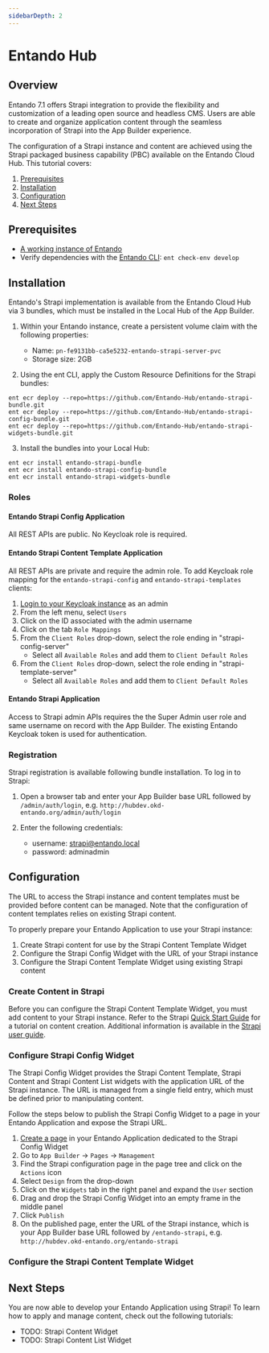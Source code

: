 ```yaml
---
sidebarDepth: 2
---
```


# Entando Hub
## Overview

Entando 7.1 offers Strapi integration to provide the flexibility and customization of a leading open source and headless CMS. Users are able to create and organize application content through the seamless incorporation of Strapi into the App Builder experience. 

The configuration of a Strapi instance and content are achieved using the Strapi packaged business capability (PBC) available on the Entando Cloud Hub. This tutorial covers:

1. [Prerequisites](#prerequisites)
2. [Installation](#installation)
3. [Configuration](#configuration)
4. [Next Steps](#next-steps)

## Prerequisites

- [A working instance of Entando](../../../docs/getting-started/)
- Verify dependencies with the [Entando CLI](../../../docs/getting-started/entando-cli.md#check-the-environment): `ent check-env develop`

## Installation

Entando's Strapi implementation is available from the Entando Cloud Hub via 3 bundles, which must be installed in the Local Hub of the App Builder.

1. Within your Entando instance, create a persistent volume claim with the following properties: 
   - Name: `pn-fe9131bb-ca5e5232-entando-strapi-server-pvc`
   - Storage size: 2GB

2. Using the ent CLI, apply the Custom Resource Definitions for the Strapi bundles:

```
ent ecr deploy --repo=https://github.com/Entando-Hub/entando-strapi-bundle.git
ent ecr deploy --repo=https://github.com/Entando-Hub/entando-strapi-config-bundle.git
ent ecr deploy --repo=https://github.com/Entando-Hub/entando-strapi-widgets-bundle.git
```

3. Install the bundles into your Local Hub:

```
ent ecr install entando-strapi-bundle
ent ecr install entando-strapi-config-bundle
ent ecr install entando-strapi-widgets-bundle
```

### Roles

#### Entando Strapi Config Application

All REST APIs are public. No Keycloak role is required.

#### Entando Strapi Content Template Application

All REST APIs are private and require the admin role. To add Keycloak role mapping for the `entando-strapi-config` and `entando-strapi-templates` clients:

1. [Login to your Keycloak instance](../../docs/consume/identity-management.md#logging-into-your-keycloak-instance) as an admin
2. From the left menu, select `Users`
3. Click on the ID associated with the admin username
3. Click on the tab `Role Mappings`
4. From the `Client Roles` drop-down, select the role ending in "strapi-config-server"
   - Select all `Available Roles` and add them to `Client Default Roles`
5. From the `Client Roles` drop-down, select the role ending in "strapi-template-server"
   - Select all `Available Roles` and add them to `Client Default Roles`

#### Entando Strapi Application

Access to Strapi admin APIs requires the the Super Admin user role and same username on record with the App Builder. The existing Entando Keycloak token is used for authentication.

### Registration

Strapi registration is available following bundle installation. To log in to Strapi:

1. Open a browser tab and enter your App Builder base URL followed by `/admin/auth/login`, e.g. `http://hubdev.okd-entando.org/admin/auth/login`

2. Enter the following credentials:
   - username: strapi@entando.local
   - password: adminadmin


## Configuration

The URL to access the Strapi instance and content templates must be provided before content can be managed. Note that the configuration of content templates relies on existing Strapi content. 

To properly prepare your Entando Application to use your Strapi instance:
1. Create Strapi content for use by the Strapi Content Template Widget
2. Configure the Strapi Config Widget with the URL of your Strapi instance
3. Configure the Strapi Content Template Widget using existing Strapi content

### Create Content in Strapi

Before you can configure the Strapi Content Template Widget, you must add content to your Strapi instance. Refer to the Strapi [Quick Start Guide](https://docs.strapi.io/developer-docs/latest/getting-started/quick-start.html) for a tutorial on content creation. Additional information is available in the [Strapi user guide](https://docs.strapi.io/user-docs/latest/getting-started/introduction.html).

### Configure Strapi Config Widget

The Strapi Config Widget provides the Strapi Content Template, Strapi Content and Strapi Content List widgets with the application URL of the Strapi instance. The URL is managed from a single field entry, which must be defined prior to manipulating content. 

Follow the steps below to publish the Strapi Config Widget to a page in your Entando Application and expose the Strapi URL.

1. [Create a page](../compose/page-management.md#create-a-page) in your Entando Application dedicated to the Strapi Config Widget
2. Go to  `App Builder` → `Pages` → `Management`
3. Find the Strapi configuration page in the page tree and click on the `Actions` icon 
4. Select `Design` from the drop-down
5. Click on the `Widgets` tab in the right panel and expand the `User` section
6. Drag and drop the Strapi Config Widget into an empty frame in the middle panel
7. Click `Publish`
8. On the published page, enter the URL of the Strapi instance, which is your App Builder base URL followed by `/entando-strapi`, e.g. `http://hubdev.okd-entando.org/entando-strapi`

### Configure the Strapi Content Template Widget

## Next Steps

You are now able to develop your Entando Application using Strapi! To learn how to apply and manage content, check out the following tutorials:

- TODO: Strapi Content Widget
- TODO: Strapi Content List Widget
